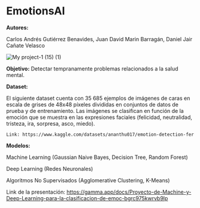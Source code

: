 # **EmotionsAI**
**Autores:**

Carlos Andrés Gutiérrez Benavides, Juan David Marin Barragán, Daniel Jair Cañate Velasco

![My project-1 (15) (1)](https://github.com/jdavidmb/EmotionAI/assets/101914512/76837a2d-2416-4281-b9ad-3f471dd43158)


**Objetivo:** Detectar tempranamente problemas relacionados a la salud mental.

**Dataset:** 

El siguiente dataset cuenta con 35 685 ejemplos de imágenes de caras en escala de grises de 48x48 píxeles divididas en conjuntos de datos de prueba y de entrenamiento. Las imágenes se clasifican en función de la emoción que se muestra en las expresiones faciales (felicidad, neutralidad, tristeza, ira, sorpresa, asco, miedo). 

    Link: https://www.kaggle.com/datasets/ananthu017/emotion-detection-fer

**Modelos:** 

  Machine Learning (Gaussian Naive Bayes, Decision Tree, Random Forest)

  Deep Learning (Redes Neuronales)

  Algoritmos No Supervisados (Agglomerative Clustering, K-Means)

Link de la presentación: https://gamma.app/docs/Proyecto-de-Machine-y-Deep-Learning-para-la-clasificacion-de-emoc-bgrc975kwrvb9lp
